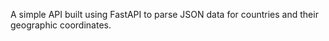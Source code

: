 A simple API built using FastAPI to parse JSON data for countries and their geographic coordinates.
